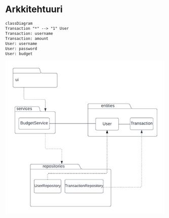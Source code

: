 # Arkkitehtuuri

```mermaid
classDiagram
Transaction "*" --> "1" User
Transaction: username
Transaction: amount
User: username
User: password
User: budget
```

![pakkauskaavio](https://github.com/eerolasi/ot-harjoitustyo/blob/master/budgetapp/dokumentaatio/photos/pakkauskaavio.png)


